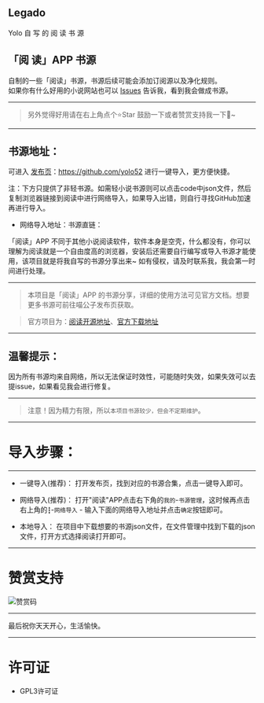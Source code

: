 ##  Legado
Yolo  自 写 的 阅 读 书 源

## 「阅 读」APP 书源
自制的一些「阅读」书源，书源后续可能会添加订阅源以及净化规则。  
如果你有什么好用的小说网站也可以 [Issues](https://github.com/yolo52/Legado/issues/new) 告诉我，看到我会做成书源。
****
> 另外觉得好用请在右上角点个⭐Star 鼓励一下或者赞赏支持我一下🥰~   
****

## 书源地址： 
可进入 [发布页](https://github.com/yolo52/)：https://github.com/yolo52 进行一键导入，更方便快捷。

注：下方只提供了非轻书源。如需轻小说书源则可以点击code中json文件，然后复制浏览器链接到阅读中进行网络导入，如果导入出错，则自行寻找GitHub加速再进行导入。

- 网络导入地址：书源直链：
  
「阅读」APP 不同于其他小说阅读软件，软件本身是空壳，什么都没有，你可以理解为阅读就是一个自由度高的浏览器，安装后还需要自行编写或导入书源才能使用，该项目就是将我自写的书源分享出来~  如有侵权，请及时联系我，我会第一时间进行处理。

****

> 本项目是「阅读」APP 的书源分享，详细的使用方法可见官方文档。想要更多书源可前往喵公子发布页获取。

> 官方项目为：[阅读开源地址](https://github.com/gedoor/legado)、[官方下载地址](https://github.com/gedoor/legado/releases)

****

## 温馨提示：

因为所有书源均来自网络，所以无法保证时效性，可能随时失效，如果失效可以去提issue，如果看见我会进行修复。

****
> 注意！因为精力有限，所以`本项目书源较少，但会不定期维护`。
****

# 导入步骤：

****
- 一键导入(推荐)：
打开发布页，找到对应的书源合集，点击一键导入即可。

- 网络导入(推荐)：
打开"阅读"APP点击右下角的`我的`-`书源管理`，这时候再点击右上角的`┇`-`网络导入` - 输入下面的网络导入地址并点击`确定`按钮即可。

- 本地导入：
在项目中下载想要的书源json文件，在文件管理中找到下载的json文件，打开方式选择阅读打开即可。
****
# 赞赏支持

![赞赏码](https://gitee.com/yolo-living/file/raw/master/mm_reward_qrcode_1731775771920.png)

****
最后祝你天天开心，生活愉快。
****

# 许可证 
- GPL3许可证
